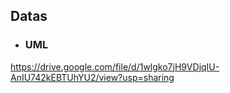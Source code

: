 ## Datas
- ### UML
https://drive.google.com/file/d/1wlgko7jH9VDjqIU-AnIU742kEBTUhYU2/view?usp=sharing
